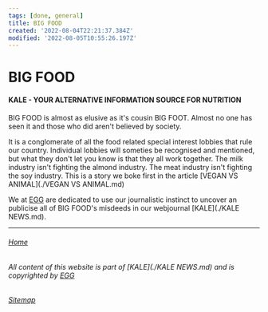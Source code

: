 ```yaml
---
tags: [done, general]
title: BIG FOOD
created: '2022-08-04T22:21:37.384Z'
modified: '2022-08-05T10:55:26.197Z'
---
```


# BIG FOOD

#### KALE - YOUR ALTERNATIVE INFORMATION SOURCE FOR NUTRITION

BIG FOOD is almost as elusive as it's cousin BIG FOOT. Almost no one has seen it and those who did aren't believed by society.

It is a conglomerate of all the food related special interest lobbies that rule our country. Individual lobbies will someties be recognised and mentioned, but what they don't let you know is that they all work together. The milk industry isn't fighting the almond industry. The meat industry isn't fighting the soy industry. This is a story we boke first in the article [VEGAN VS ANIMAL](./VEGAN VS ANIMAL.md) 

We at [EGG](./EGG.md) are dedicated to use our journalistic instinct to uncover an publicise all of BIG FOOD's misdeeds in our webjournal [KALE](./KALE NEWS.md).

___

###### [Home](./index.md)

###### All content of this website is part of [KALE](./KALE NEWS.md) and is copyrighted by [EGG](./EGG.md)

###### [Sitemap](./Sitemap.md)
